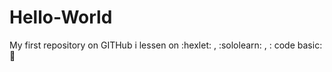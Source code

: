# Hello-World
My first repository on GITHub
i lessen on :hexlet: , :sololearn: , : code basic::pizza:
